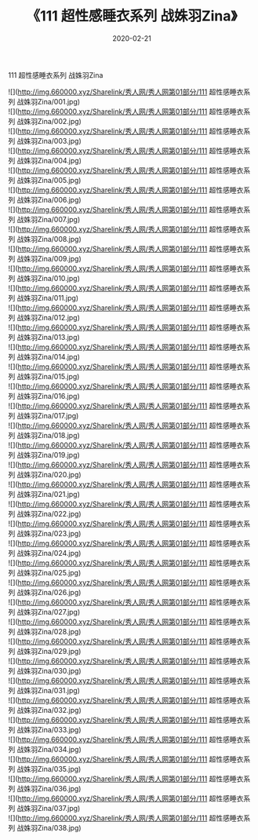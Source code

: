 ﻿---
layout: post
title:  《111 超性感睡衣系列 战姝羽Zina》
date:   2020-02-21
img: http://img.660000.xyz/Sharelink/秀人网/秀人网第01部分/111 超性感睡衣系列 战姝羽Zina/000.jpg
categories: [美女, 清纯, 唯美]
---

111 超性感睡衣系列 战姝羽Zina

  ![](http://img.660000.xyz/Sharelink/秀人网/秀人网第01部分/111 超性感睡衣系列 战姝羽Zina/001.jpg) <br> ![](http://img.660000.xyz/Sharelink/秀人网/秀人网第01部分/111 超性感睡衣系列 战姝羽Zina/002.jpg) <br> ![](http://img.660000.xyz/Sharelink/秀人网/秀人网第01部分/111 超性感睡衣系列 战姝羽Zina/003.jpg) <br> ![](http://img.660000.xyz/Sharelink/秀人网/秀人网第01部分/111 超性感睡衣系列 战姝羽Zina/004.jpg) <br> ![](http://img.660000.xyz/Sharelink/秀人网/秀人网第01部分/111 超性感睡衣系列 战姝羽Zina/005.jpg) <br> ![](http://img.660000.xyz/Sharelink/秀人网/秀人网第01部分/111 超性感睡衣系列 战姝羽Zina/006.jpg) <br> ![](http://img.660000.xyz/Sharelink/秀人网/秀人网第01部分/111 超性感睡衣系列 战姝羽Zina/007.jpg) <br> ![](http://img.660000.xyz/Sharelink/秀人网/秀人网第01部分/111 超性感睡衣系列 战姝羽Zina/008.jpg) <br> ![](http://img.660000.xyz/Sharelink/秀人网/秀人网第01部分/111 超性感睡衣系列 战姝羽Zina/009.jpg) <br> ![](http://img.660000.xyz/Sharelink/秀人网/秀人网第01部分/111 超性感睡衣系列 战姝羽Zina/010.jpg) <br> ![](http://img.660000.xyz/Sharelink/秀人网/秀人网第01部分/111 超性感睡衣系列 战姝羽Zina/011.jpg) <br> ![](http://img.660000.xyz/Sharelink/秀人网/秀人网第01部分/111 超性感睡衣系列 战姝羽Zina/012.jpg) <br> ![](http://img.660000.xyz/Sharelink/秀人网/秀人网第01部分/111 超性感睡衣系列 战姝羽Zina/013.jpg) <br> ![](http://img.660000.xyz/Sharelink/秀人网/秀人网第01部分/111 超性感睡衣系列 战姝羽Zina/014.jpg) <br> ![](http://img.660000.xyz/Sharelink/秀人网/秀人网第01部分/111 超性感睡衣系列 战姝羽Zina/015.jpg) <br> ![](http://img.660000.xyz/Sharelink/秀人网/秀人网第01部分/111 超性感睡衣系列 战姝羽Zina/016.jpg) <br> ![](http://img.660000.xyz/Sharelink/秀人网/秀人网第01部分/111 超性感睡衣系列 战姝羽Zina/017.jpg) <br> ![](http://img.660000.xyz/Sharelink/秀人网/秀人网第01部分/111 超性感睡衣系列 战姝羽Zina/018.jpg) <br> ![](http://img.660000.xyz/Sharelink/秀人网/秀人网第01部分/111 超性感睡衣系列 战姝羽Zina/019.jpg) <br> ![](http://img.660000.xyz/Sharelink/秀人网/秀人网第01部分/111 超性感睡衣系列 战姝羽Zina/020.jpg) <br> ![](http://img.660000.xyz/Sharelink/秀人网/秀人网第01部分/111 超性感睡衣系列 战姝羽Zina/021.jpg) <br> ![](http://img.660000.xyz/Sharelink/秀人网/秀人网第01部分/111 超性感睡衣系列 战姝羽Zina/022.jpg) <br> ![](http://img.660000.xyz/Sharelink/秀人网/秀人网第01部分/111 超性感睡衣系列 战姝羽Zina/023.jpg) <br> ![](http://img.660000.xyz/Sharelink/秀人网/秀人网第01部分/111 超性感睡衣系列 战姝羽Zina/024.jpg) <br> ![](http://img.660000.xyz/Sharelink/秀人网/秀人网第01部分/111 超性感睡衣系列 战姝羽Zina/025.jpg) <br> ![](http://img.660000.xyz/Sharelink/秀人网/秀人网第01部分/111 超性感睡衣系列 战姝羽Zina/026.jpg) <br> ![](http://img.660000.xyz/Sharelink/秀人网/秀人网第01部分/111 超性感睡衣系列 战姝羽Zina/027.jpg) <br> ![](http://img.660000.xyz/Sharelink/秀人网/秀人网第01部分/111 超性感睡衣系列 战姝羽Zina/028.jpg) <br> ![](http://img.660000.xyz/Sharelink/秀人网/秀人网第01部分/111 超性感睡衣系列 战姝羽Zina/029.jpg) <br> ![](http://img.660000.xyz/Sharelink/秀人网/秀人网第01部分/111 超性感睡衣系列 战姝羽Zina/030.jpg) <br> ![](http://img.660000.xyz/Sharelink/秀人网/秀人网第01部分/111 超性感睡衣系列 战姝羽Zina/031.jpg) <br> ![](http://img.660000.xyz/Sharelink/秀人网/秀人网第01部分/111 超性感睡衣系列 战姝羽Zina/032.jpg) <br> ![](http://img.660000.xyz/Sharelink/秀人网/秀人网第01部分/111 超性感睡衣系列 战姝羽Zina/033.jpg) <br> ![](http://img.660000.xyz/Sharelink/秀人网/秀人网第01部分/111 超性感睡衣系列 战姝羽Zina/034.jpg) <br> ![](http://img.660000.xyz/Sharelink/秀人网/秀人网第01部分/111 超性感睡衣系列 战姝羽Zina/035.jpg) <br> ![](http://img.660000.xyz/Sharelink/秀人网/秀人网第01部分/111 超性感睡衣系列 战姝羽Zina/036.jpg) <br> ![](http://img.660000.xyz/Sharelink/秀人网/秀人网第01部分/111 超性感睡衣系列 战姝羽Zina/037.jpg) <br> ![](http://img.660000.xyz/Sharelink/秀人网/秀人网第01部分/111 超性感睡衣系列 战姝羽Zina/038.jpg) <br>